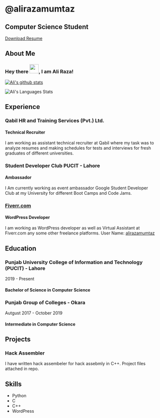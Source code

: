 # @alirazamumtaz

## Computer Science Student

[Download Resume](https://drive.google.com/file/d/18-MfyJxhy0Z3CBiljuw1z134gxh_Wy6Y/view?usp=sharing)

<div id="lead-down"><span></span></div>

</div>

<div id="about">

<div class="container">

<div class="row">

<div class="col-md-4">

## About Me

</div>

### Hey there <img src="https://raw.githubusercontent.com/MartinHeinz/MartinHeinz/master/wave.gif" width="30px">, I am Ali Raza!
  
  [![Ali's github stats](https://github-readme-stats.vercel.app/api?username=alirazamumtaz&theme=radical&show_icons=true)](https://github.com/alirazamumtaz/github-readme-stats)

![Ali's Languages Stats](https://github-readme-stats.vercel.app/api/top-langs/?username=alirazamumtaz&theme=radical&layout=compact)

</div>

</div>

</div>

<div id="experience" class="background-alt">

## Experience

<div id="experience-timeline">

<div data-date="March 2021 – May 2021">

### Qabil HR and Training Services (Pvt.) Ltd.

#### Technical Recruiter

I am working as assistant technical recruiter at Qabil where my task was to analyze resumes and making schedules for tests and interviews for fresh graduates of different universities.

</div>

<div data-date="October 2020 – Present">

### Student Developer Club PUCIT - Lahore

#### Ambassador

I Am currently working as event ambassador Google Student Developer Club at my University for different Boot Camps and Code Jams.

</div>

<div data-date="September 2015 – September 2016">

### [Fiverr.com](https://www.fiverr.com/alirazamumtaz)

#### WordPress Developer

I am working as WordPress developer as well as Virtual Assistant at Fiverr.com any some other freelance platforms. User Name: [alirazamumtaz](https://www.fiverr.com/alirazamumtaz)

</div>

</div>

</div>

<div id="education">

## Education

<div class="education-block">

### Punjab University College of Information and Technology (PUCIT) - Lahore

<span class="education-date">2019 - Present</span>

#### Bachelor of Science in Computer Science

</div>

<div class="education-block">

### Punjab Group of Colleges - Okara

<span class="education-date">Autgust 2017 - October 2019</span>

#### Intermediate in Computer Science

</div>

</div>

<div id="projects" class="background-alt">
  
## Projects
  
  ### Hack Assembler
  I have written hack assembeler for hack assebmly in C++. Project files attached in repo.
  
</div>
<div id="skills">

## Skills

*   Python
*   C
*   C++
*   WordPress

</div>
